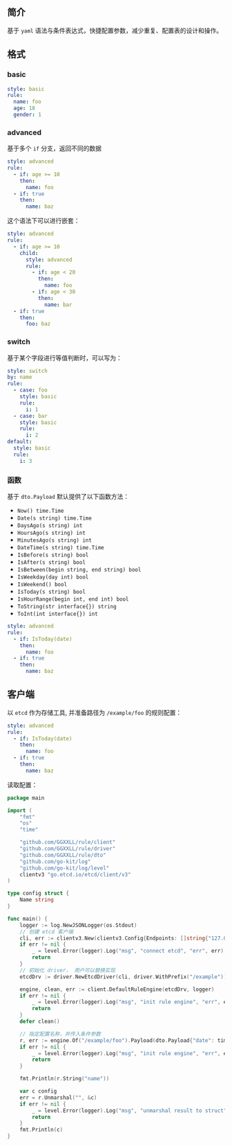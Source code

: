 ## 简介

基于 `yaml` 语法与条件表达式，快捷配置参数，减少重复、配置表的设计和操作。

## 格式

### basic

```yaml
style: basic
rule:
  name: foo
  age: 18
  gender: 1
```

### advanced

基于多个 `if` 分支，返回不同的数据

```yaml
style: advanced
rule:
  - if: age >= 10
    then:
      name: foo
  - if: true
    then:
      name: baz
```

这个语法下可以进行嵌套：

```yaml
style: advanced
rule:
  - if: age >= 10
    child:
      style: advanced
      rule:
        - if: age < 20
          then:
            name: foo
        - if: age < 30
          then:
            name: bar
  - if: true
    then:
      foo: baz
```

### switch

基于某个字段进行等值判断时，可以写为：

```yaml
style: switch
by: name
rule:
  - case: foo
    style: basic
    rule:
      i: 1
  - case: bar
    style: basic
    rule:
      i: 2
default:
  style: basic
  rule:
    i: 3
```

### 函数

基于 `dto.Payload` 默认提供了以下函数方法：

- `Now() time.Time`
- `Date(s string) time.Time`
- `DaysAgo(s string) int`
- `HoursAgo(s string) int`
- `MinutesAgo(s string) int`
- `DateTime(s string) time.Time`
- `IsBefore(s string) bool`
- `IsAfter(s string) bool`
- `IsBetween(begin string, end string) bool`
- `IsWeekday(day int) bool`
- `IsWeekend() bool`
- `IsToday(s string) bool`
- `IsHourRange(begin int, end int) bool`
- `ToString(str interface{}) string`
- `ToInt(int interface{}) int`

```yaml
style: advanced
rule:
  - if: IsToday(date)
    then:
      name: foo
  - if: true
    then:
      name: baz
```

## 客户端

以 `etcd` 作为存储工具, 并准备路径为 `/example/foo` 的规则配置：

```yaml
style: advanced
rule:
  - if: IsToday(date)
    then:
      name: foo
  - if: true
    then:
      name: baz
```

读取配置：

```go
package main

import (
	"fmt"
	"os"
	"time"

	"github.com/GGXXLL/rule/client"
	"github.com/GGXXLL/rule/driver"
	"github.com/GGXXLL/rule/dto"
	"github.com/go-kit/log"
	"github.com/go-kit/log/level"
	clientv3 "go.etcd.io/etcd/client/v3"
)

type config struct {
	Name string
}

func main() {
	logger := log.NewJSONLogger(os.Stdout)
	// 创建 etcd 客户端
	cli, err := clientv3.New(clientv3.Config{Endpoints: []string{"127.0.0.1:2379"}})
	if err != nil {
		_ = level.Error(logger).Log("msg", "connect etcd", "err", err)
		return
	}
	// 初始化 driver， 用户可以替换实现
	etcdDrv := driver.NewEtcdDriver(cli, driver.WithPrefix("/example"))

	engine, clean, err := client.DefaultRuleEngine(etcdDrv, logger)
	if err != nil {
		_ = level.Error(logger).Log("msg", "init rule engine", "err", err)
		return
	}
	defer clean()

	// 指定配置名称，并传入条件参数
	r, err := engine.Of("/example/foo").Payload(dto.Payload{"date": time.Now().Format("2006-01-02")})
	if err != nil {
		_ = level.Error(logger).Log("msg", "init rule engine", "err", err)
		return
	}

	fmt.Println(r.String("name"))

	var c config
	err = r.Unmarshal("", &c)
	if err != nil {
		_ = level.Error(logger).Log("msg", "unmarshal result to struct", "err", err)
		return
	}
	fmt.Println(c)
}

```